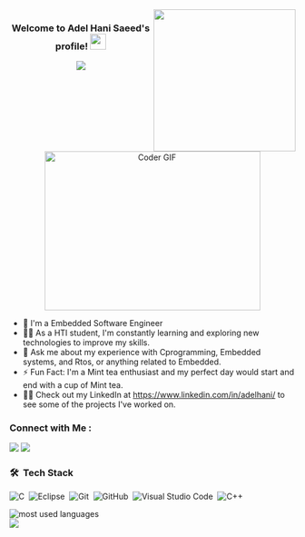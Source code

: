 
<img width="250" align="right" src="https://c.tenor.com/_DOBjnGspYAAAAAM/code-coding.gif">

<h3 align="center">
  Welcome to Adel Hani Saeed's profile!
  <img src="https://media.giphy.com/media/hvRJCLFzcasrR4ia7z/giphy.gif" width="28">
</h3>

<!-- Typing SVG by DenverCoder1 - https://github.com/DenverCoder1/readme-typing-svg -->
<p align="center">
  <a href="https://github.com/DenverCoder1/readme-typing-svg"><img src="https://readme-typing-svg.herokuapp.com/?lines=Embedded%20Software%20Engineer;Always%20learning%20new%20things&font=Fira%20Code&center=true&width=440&height=45&color=f75c7e&vCenter=true&size=22"></a>
</p> 

<p align="center">
  <img src="https://media.giphy.com/media/SWoSkN6DxTszqIKEqv/giphy.gif" alt="Coder GIF" width="380" height="280">

- 🏢 I'm a Embedded Software Engineer
- 👨‍💻 As a HTI student, I'm constantly learning and exploring new technologies to improve my skills.
- 💬 Ask me about my experience with Cprogramming, Embedded systems, and Rtos, or anything related to Embedded.
- ⚡ Fun Fact: I'm a Mint tea enthusiast and my perfect day would start and end with a cup of Mint tea.
- 👨‍💻 Check out my LinkedIn at https://www.linkedin.com/in/adelhani/ to see some of the projects I've worked on.


### Connect with Me :

<a href="https://www.linkedin.com/in/adelhani/" target="_blank"><img src="https://img.shields.io/badge/-Adel%20Hani-0077B5?style=for-the-badge&logo=Linkedin&logoColor=white"/></a>
<a href="https://t.me/AdelHani74" target="_blank"><img src="https://img.shields.io/badge/-Adel%20Hani-0077B5?style=for-the-badge&logo=Telegram&logoColor=white"/></a>
  
### 🛠 &nbsp;Tech Stack
![C](https://img.shields.io/badge/-C-05122A?style=flat&logo=C )&nbsp;
![Eclipse](https://img.shields.io/badge/-Eclipse%20-05122A?style=flat&logo=Eclipse)&nbsp;
![Git](https://img.shields.io/badge/-Git-05122A?style=flat&logo=git)&nbsp;
![GitHub](https://img.shields.io/badge/-GitHub-05122A?style=flat&logo=github)&nbsp;
![Visual Studio Code](https://img.shields.io/badge/-Visual%20Studio%20Code-05122A?style=flat&logo=visual-studio-code&logoColor=007ACC)&nbsp;
![C++](https://img.shields.io/badge/-C++-05122A?style=flat&logo=Cplusplus)&nbsp;




<img align="left" src="https://github-readme-stats.vercel.app/api/top-langs?username=Adel-Hani-Saaed&show_icons=true&locale=en&layout=compact&theme=radical" alt="most used languages" />
<br>
<a href="https://komarev.com/ghpvc/?username=Adel-Hani-Saaed&style=for-the-badge">
    <img src="https://komarev.com/ghpvc/?username=Adel-Hani-Saaed&style=for-the-badge">
</a>
